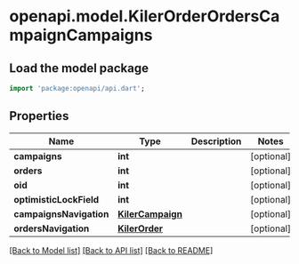 # openapi.model.KilerOrderOrdersCampaignCampaigns

## Load the model package
```dart
import 'package:openapi/api.dart';
```

## Properties
Name | Type | Description | Notes
------------ | ------------- | ------------- | -------------
**campaigns** | **int** |  | [optional] 
**orders** | **int** |  | [optional] 
**oid** | **int** |  | [optional] 
**optimisticLockField** | **int** |  | [optional] 
**campaignsNavigation** | [**KilerCampaign**](KilerCampaign.md) |  | [optional] 
**ordersNavigation** | [**KilerOrder**](KilerOrder.md) |  | [optional] 

[[Back to Model list]](../README.md#documentation-for-models) [[Back to API list]](../README.md#documentation-for-api-endpoints) [[Back to README]](../README.md)


